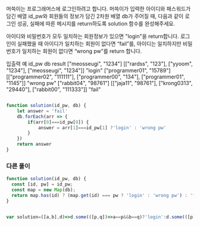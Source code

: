 머쓱이는 프로그래머스에 로그인하려고 합니다. 머쓱이가 입력한 아이디와 패스워드가 담긴 배열 id_pw와 회원들의 정보가 담긴 2차원 배열 db가 주어질 때, 다음과 같이 로그인 성공, 실패에 따른 메시지를 return하도록 solution 함수를 완성해주세요.

아이디와 비밀번호가 모두 일치하는 회원정보가 있으면 "login"을 return합니다.
로그인이 실패했을 때 아이디가 일치하는 회원이 없다면 “fail”를, 아이디는 일치하지만 비밀번호가 일치하는 회원이 없다면 “wrong pw”를 return 합니다.

입출력 예
id_pw	db	result
["meosseugi", "1234"]	[["rardss", "123"], ["yyoom", "1234"], ["meosseugi", "1234"]]	"login"
["programmer01", "15789"]	[["programmer02", "111111"], ["programmer00", "134"], ["programmer01", "1145"]]	"wrong pw"
["rabbit04", "98761"]	[["jaja11", "98761"], ["krong0313", "29440"], ["rabbit00", "111333"]]	"fail"

```js

function solution(id_pw, db) {
    let answer = 'fail'
    db.forEach(arr => {
        if(arr[0]===id_pw[0]) {
            answer = arr[1]===id_pw[1] ?'login' : 'wrong pw'
        }
    })
    return answer
}
```

### 다른 풀이

```js
function solution(id_pw, db) {
  const [id, pw] = id_pw;
  const map = new Map(db);
  return map.has(id) ? (map.get(id) === pw ? 'login' : 'wrong pw') : 'fail';
}
```

```js

var solution=([a,b],d)=>d.some(([p,q])=>a==p&&b==q)?'login':d.some(([p])=>a==p)?'wrong pw':'fail'
```